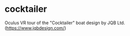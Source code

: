 # cocktailer
Oculus VR tour of the "Cocktailer" boat design by JQB Ltd. (https://www.jqbdesign.com/)
